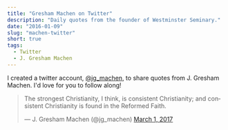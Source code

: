 ```yaml
---
title: "Gresham Machen on Twitter"
description: "Daily quotes from the founder of Westminster Seminary."
date: "2016-01-09"
slug: "machen-twitter"
short: true
tags:
  - Twitter
  - J. Gresham Machen
---
```


I created a twitter account, [@jg_machen](https://twitter.com/jg_machen), to share quotes from J. Gresham Machen. I'd love for you to follow along!

<blockquote class="twitter-tweet" data-lang="en"><p lang="en" dir="ltr">The strongest Christianity, I think, is consistent Christianity; and consistent Christianity is found in the Reformed Faith.</p>&mdash; J. Gresham Machen (@jg_machen) <a href="https://twitter.com/jg_machen/status/836924156713320448">March 1, 2017</a></blockquote>
<script async src="//platform.twitter.com/widgets.js" charset="utf-8"></script>